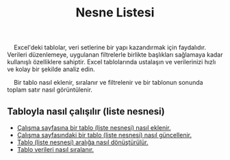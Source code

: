 ﻿---
title: Nesne Listesi
second_title: Aspose.Cells Cloud Documen
type: docs
url: /tr/list-objects/
aliases: [/working-with-list-objects/,/working-with-list-object-or-table/]
keywords: Add, delete, update, and get a list object(table) into an Excel worksheet
description: Aspose.Cells Cloud REST API, bir Excel çalışma sayfasına bir liste nesnesi (tablo) ekleme, silme, güncelleme ve alma desteği. SDK, geliştirme dili türlerini destekler. Android, C#, Go, Java, NodeJS, Perl, PHP, Python, Ruby ve Swift'i içerir
weight: 100
---
 &nbsp;&nbsp;&nbsp;&nbsp;Excel'deki tablolar, veri setlerine bir yapı kazandırmak için faydalıdır. Verileri düzenlemeye, uygulanan filtrelerle birlikte başlıkları sağlamaya kadar kullanışlı özelliklere sahiptir. Excel tablolarında ustalaşın ve verilerinizi hızlı ve kolay bir şekilde analiz edin.

&nbsp;&nbsp;&nbsp;&nbsp;Bir tablo nasıl eklenir, sıralanır ve filtrelenir ve bir tablonun sonunda toplam satır nasıl görüntülenir.

## Tabloyla nasıl çalışılır (liste nesnesi)
  
- [Çalışma sayfasına bir tablo (liste nesnesi) nasıl eklenir.](/cells/tr/add-a-list-object-or-table-inside-the-worksheet/)
- [Çalışma sayfasındaki bir tablo (liste nesnesi) nasıl güncellenir.](/cells/tr/update-a-list-object-or-table-inside-the-worksheet/)
- [Tablo (liste nesnesi) aralığa nasıl dönüştürülür.](/cells/tr/convert-list-object-or-table-to-range/)
- [Tablo verileri nasıl sıralanır.](/cells/tr/sort-table-data/)
